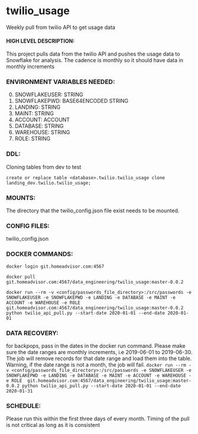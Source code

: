 # twilio_usage

Weekly pull from twilio API to get usage data

#### HIGH LEVEL DESCRIPTION:

This project pulls data from the twilio API and pushes the usage data to Snowflake for analysis. The cadence is monthly 
so it should have data in monthly increments

### ENVIRONMENT VARIABLES NEEDED:
0. SNOWFLAKEUSER: STRING
0. SNOWFLAKEPWD: BASE64ENCODED STRING
0. LANDING: STRING
0. MAINT: STRING
0. ACCOUNT: ACCOUNT
0. DATABASE: STRING
0. WAREHOUSE: STRING
0. ROLE: STRING


### DDL:
Cloning tables from dev to test

`create or replace table <database>.twilio.twilio_usage clone landing_dev.twilio.twilio_usage;`


### MOUNTS:
The directory that the twilio_config.json file exist needs to be mounted. 

### CONFIG FILES:
twilio_config.json

### DOCKER COMMANDS:
`docker login git.homeadvisor.com:4567`

`docker pull git.homeadvisor.com:4567/data_engineering/twilio_usage:master-0.0.2`

`docker run --rm -v <config/passwords_file_directory>:/src/passwords -e SNOWFLAKEUSER -e SNOWFLAKEPWD -e LANDING -e DATABASE -e MAINT -e ACCOUNT -e WAREHOUSE -e ROLE 
git.homeadvisor.com:4567/data_engineering/twilio_usage:master-0.0.2 python twilio_api_pull.py --start-date 2020-01-01 --end-date 2020-01-01`

### DATA RECOVERY:
for backpops, pass in the dates in the docker run command. Please make sure the date ranges are monthly increments, i.e 2019-06-01 to 2019-06-30. 
The job will remove records for that date range and load them into the table. Warning, if the date range is not a month, the job will fail.
`docker run --rm -v <config/passwords_file_directory>:/src/passwords -e SNOWFLAKEUSER -e SNOWFLAKEPWD -e LANDING -e DATABASE -e MAINT -e ACCOUNT -e WAREHOUSE -e ROLE 
git.homeadvisor.com:4567/data_engineering/twilio_usage:master-0.0.2 python twilio_api_pull.py --start-date 2020-01-01 --end-date 2020-01-31`


### SCHEDULE:
Please run this within the first three days of every month. Timing of the pull is not critical as long as it is consistent  